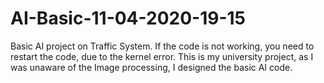 # AI-Basic-11-04-2020-19-15
Basic AI project on Traffic System.
If the code is not working, you need to restart the code, due to the kernel error.
This is my university project, as I was unaware of the Image processing, I designed the basic AI code.
